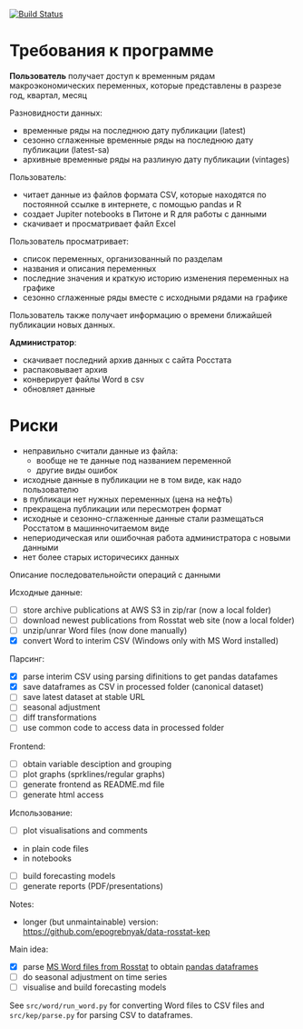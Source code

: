 [![Build Status](https://travis-ci.org/epogrebnyak/mini-kep.svg?branch=master)](https://travis-ci.org/epogrebnyak/mini-kep)

Требования к программе
======================

**Пользователь** получает доступ к временным рядам макроэкономических переменных, которые представлены в разрезе год, квартал, месяц

Разновидности данных:
 - временные ряды на последнюю дату публикации (latest) 
 - сезонно сглаженные временные ряды на последнюю дату публикации (latest-sa)
 - архивные временные ряды на разлиную дату публикации (vintages)

Пользователь:
- читает данные из файлов формата CSV, которые находятся по постоянной ссылке в интернете, с помощью pandas и R
- создает Jupiter notebooks в Питоне и R для работы с данными 
- скачивает и просматривает файл Excel

Пользователь просматривает: 
- список переменных, организованный по разделам
- названия и описания переменных 
- последние значения и краткую историю изменения переменных на графике 
- сезонно сглаженные ряды вместе с исходными рядами на графике 

Пользователь также получает информацию о времени ближайшей публикации новых данных.

**Администратор**:
- скачивает последний архив данных с сайта Росстата
- распаковывает архив
- конверирует файлы Word в csv
- обновляет данные 

Риски
=====
- неправильно считали данные из файла:
  - вообще не те данные под названием переменной
  - другие виды ошибок
- исходные данные в публикации не в том виде, как надо пользователю
- в публикаци нет нужных переменных (цена на нефть)
- прекращена  публикации или пересмотрен формат  
- исходные и сезонно-сглаженные данные стали размещаться Росстатом в машинночитаемом виде
- непериодическая или ошибочная работа администратора с новыми данными 
- нет более старых историчесикх данных 


Описание последовательнойсти операций с данными

Исходные данные:
- [ ] store archive publications at AWS S3 in zip/rar (now a local folder)
- [ ] download newest publications from Rosstat web site (now a local folder)
- [ ] unzip/unrar Word files (now done manually)
- [x] convert Word to interim CSV (Windows only with MS Word installed)

Парсинг: 
- [x] parse interim CSV using parsing difinitions to get pandas datafames
- [x] save dataframes as CSV in processed folder (canonical dataset)
- [ ] save latest dataset at stable URL
- [ ] seasonal adjustment 
- [ ] diff transformations
- [ ] use common code to access data in processed folder 

Frontend:
- [ ] obtain variable desciption and grouping
- [ ] plot graphs (sprklines/regular graphs)
- [ ] generate frontend as README.md file 
- [ ] generate html access    

Использование:
- [ ] plot visualisations and comments 
 - in plain code files 
 - in notebooks
- [ ] build forecasting models
- [ ] generate reports (PDF/presentations)

Notes:
- longer (but unmaintainable) version: <https://github.com/epogrebnyak/data-rosstat-kep>

Main idea: 
- [x] parse [MS Word files from Rosstat]() to obtain [pandas dataframes]()
- [ ] do seasonal adjustment on time series 
- [ ] visualise and build forecasting models  

See ```src/word/run_word.py``` for converting Word files to CSV files 
and ```src/kep/parse.py``` for parsing CSV to dataframes.
